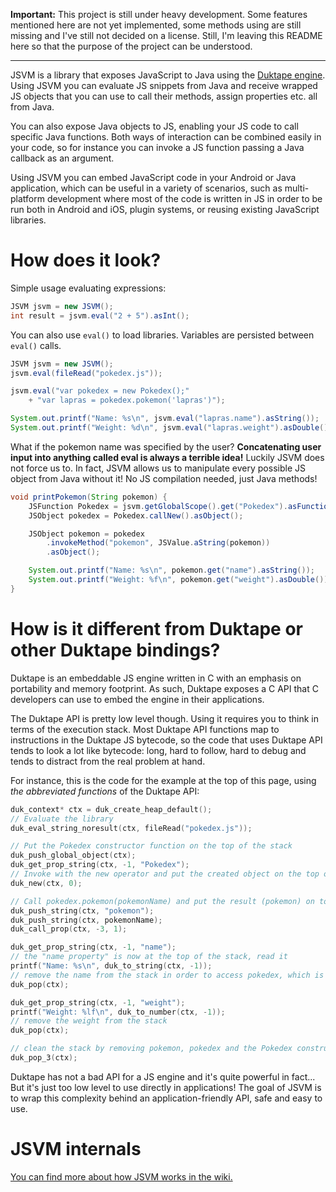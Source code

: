 **Important:** This project is still under heavy development. Some features mentioned here are not yet implemented, some methods using are still missing and I've still not decided on a license. Still, I'm leaving this README here so that the purpose of the project can be understood.

<hr/>

JSVM is a library that exposes JavaScript to Java using the [Duktape engine](http://duktape.org/). Using JSVM you can evaluate JS snippets from Java and receive wrapped JS objects that you can use to call their methods, assign properties etc. all from Java.

You can also expose Java objects to JS, enabling your JS code to call specific Java functions. Both ways of interaction can be combined easily in your code, so for instance you can invoke a JS function passing a Java callback as an argument.

Using JSVM you can embed JavaScript code in your Android or Java application, which can be useful in a variety of scenarios, such as multi-platform development where most of the code is written in JS in order to be run both in Android and iOS, plugin systems, or reusing existing JavaScript libraries.

# How does it look?

Simple usage evaluating expressions:

```java
JSVM jsvm = new JSVM();
int result = jsvm.eval("2 + 5").asInt();
```

You can also use `eval()` to load libraries. Variables are persisted between `eval()` calls.

```java
JSVM jsvm = new JSVM();
jsvm.eval(fileRead("pokedex.js"));

jsvm.eval("var pokedex = new Pokedex();"
	+ "var lapras = pokedex.pokemon('lapras')");

System.out.printf("Name: %s\n", jsvm.eval("lapras.name").asString());
System.out.printf("Weight: %d\n", jsvm.eval("lapras.weight").asDouble());
```

What if the pokemon name was specified by the user? **Concatenating user input into anything called eval is always a terrible idea!** Luckily JSVM does not force us to. In fact, JSVM allows us to manipulate every possible JS object from Java without it! No JS compilation needed, just Java methods!

```java
void printPokemon(String pokemon) {
	JSFunction Pokedex = jsvm.getGlobalScope().get("Pokedex").asFunction();
	JSObject pokedex = Pokedex.callNew().asObject();

	JSObject pokemon = pokedex
		.invokeMethod("pokemon", JSValue.aString(pokemon))
		.asObject();

	System.out.printf("Name: %s\n", pokemon.get("name").asString());
	System.out.printf("Weight: %f\n", pokemon.get("weight").asDouble());
}
```

# How is it different from Duktape or other Duktape bindings?

Duktape is an embeddable JS engine written in C with an emphasis on portability and memory footprint. As such, Duktape exposes a C API that C developers can use to embed the engine in their applications.

The Duktape API is pretty low level though. Using it requires you to think in terms of the execution stack. Most Duktape API functions map to instructions in the Duktape JS bytecode, so the code that uses Duktape API tends to look a lot like bytecode: long, hard to follow, hard to debug and tends to distract from the real problem at hand.

For instance, this is the code for the example at the top of this page, using *the abbreviated functions* of the Duktape API:

```c
duk_context* ctx = duk_create_heap_default();
// Evaluate the library
duk_eval_string_noresult(ctx, fileRead("pokedex.js"));

// Put the Pokedex constructor function on the top of the stack
duk_push_global_object(ctx);
duk_get_prop_string(ctx, -1, "Pokedex");
// Invoke with the new operator and put the created object on the top of the stack
duk_new(ctx, 0);

// Call pokedex.pokemon(pokemonName) and put the result (pokemon) on top of the stack
duk_push_string(ctx, "pokemon");
duk_push_string(ctx, pokemonName);
duk_call_prop(ctx, -3, 1);

duk_get_prop_string(ctx, -1, "name");
// the "name property" is now at the top of the stack, read it
printf("Name: %s\n", duk_to_string(ctx, -1));
// remove the name from the stack in order to access pokedex, which is just below
duk_pop(ctx);

duk_get_prop_string(ctx, -1, "weight");
printf("Weight: %lf\n", duk_to_number(ctx, -1));
// remove the weight from the stack
duk_pop(ctx);

// clean the stack by removing pokemon, pokedex and the Pokedex constructor function
duk_pop_3(ctx);
```

Duktape has not a bad API for a JS engine and it's quite powerful in fact... But it's just too low level to use directly in applications! The goal of JSVM is to wrap this complexity behind an application-friendly API, safe and easy to use.

# JSVM internals

[You can find more about how JSVM works in the wiki.](wiki)
